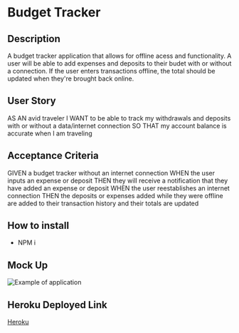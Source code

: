 # Budget Tracker

## Description
A budget tracker application that allows for offline acess and functionality. A user will be able to add expenses and deposits to their budet with or without a connection. If the user enters transactions offline, the total should be updated when they're brought back online.

## User Story
AS AN avid traveler
I WANT to be able to track my withdrawals and deposits with or without a data/internet connection
SO THAT my account balance is accurate when I am traveling 

## Acceptance Criteria
GIVEN a budget tracker without an internet connection
WHEN the user inputs an expense or deposit
THEN they will receive a notification that they have added an expense or deposit
WHEN the user reestablishes an internet connection
THEN the deposits or expenses added while they were offline are added to their transaction history and their totals are updated

## How to install
* NPM i

## Mock Up
![Example of application](https://cassiecatt.github.io/budget-tracker/app-mock-up.png)

## Heroku Deployed Link
[Heroku](https://stark-chamber-55477.herokuapp.com/)


